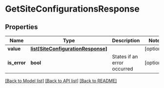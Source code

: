 # GetSiteConfigurationsResponse

## Properties
Name | Type | Description | Notes
------------ | ------------- | ------------- | -------------
**value** | [**list[SiteConfigurationResponse]**](SiteConfigurationResponse.md) |  | [optional] 
**is_error** | **bool** | States if an error occurred | [optional] 

[[Back to Model list]](../README.md#documentation-for-models) [[Back to API list]](../README.md#documentation-for-api-endpoints) [[Back to README]](../README.md)

